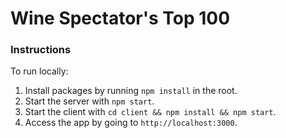 # Wine Spectator's Top 100

### Instructions
To run locally:
1. Install packages by running ```npm install``` in the root.
2. Start the server with ```npm start```.
3. Start the client with ```cd client && npm install && npm start```.
4. Access the app by going to ```http://localhost:3000```.
